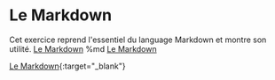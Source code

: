 # Le Markdown

Cet exercice reprend l'essentiel du language Markdown et montre son utilité.
[Le Markdown](https://pierreweets.github.io/Learning-Environment/)
%md <a href="https://pierreweets.github.io/Learning-Environment/" target="_blank">Le Markdown</a>

[Le Markdown](https://pierreweets.github.io/Learning-Environment/){:target="_blank"}
